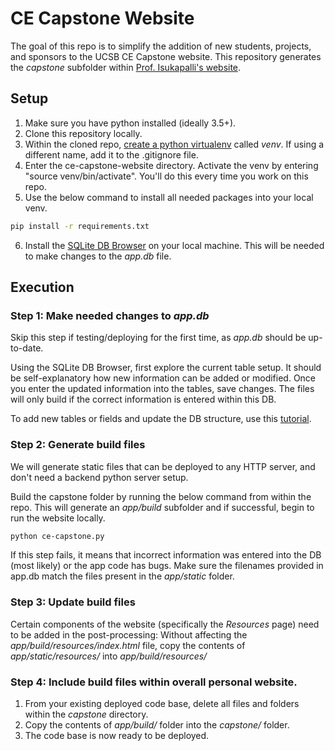 # CE Capstone Website

The goal of this repo is to simplify the addition of new students, projects, and sponsors to the UCSB CE Capstone website.
This repository generates the *capstone* subfolder within [Prof. Isukapalli's website](https://www.ece.ucsb.edu/~yoga/).

## Setup

1. Make sure you have python installed (ideally 3.5+).
2. Clone this repository locally.
3. Within the cloned repo, [create a python virtualenv](https://sourabhbajaj.com/mac-setup/Python/virtualenv.html) called *venv*. If using a different name, add it to the .gitignore file.
4. Enter the ce-capstone-website directory. Activate the venv by entering "source venv/bin/activate". You'll do this every time you work on this repo.
5. Use the below command to install all needed packages into your local venv.
```bash
pip install -r requirements.txt
```
6. Install the [SQLite DB Browser](https://sqlitebrowser.org/) on your local machine. This will be needed to make changes to the *app.db* file.

## Execution

### Step 1: Make needed changes to *app.db*
Skip this step if testing/deploying for the first time, as *app.db* should be up-to-date.

Using the SQLite DB Browser, first explore the current table setup. It should be self-explanatory how new information can be added or modified. Once you enter the updated information into the tables, save changes. The files will only build if the correct information is entered within this DB.

To add new tables or fields and update the DB structure, use this [tutorial](https://blog.miguelgrinberg.com/post/the-flask-mega-tutorial-part-iv-database).

### Step 2: Generate build files
We will generate static files that can be deployed to any HTTP server, and don't need a backend python server setup.

Build the capstone folder by running the below command from within the repo. This will generate an *app/build* subfolder and if successful, begin to run the website locally.
```bash
python ce-capstone.py
```
If this step fails, it means that incorrect information was entered into the DB (most likely) or the app code has bugs. Make sure the filenames provided in app.db match the files present in the *app/static* folder.

### Step 3: Update build files
Certain components of the website (specifically the *Resources* page) need to be added in the post-processing: Without affecting the *app/build/resources/index.html* file, copy the contents of *app/static/resources/* into *app/build/resources/* 

### Step 4: Include build files within overall personal website.
1. From your existing deployed code base, delete all files and folders within the *capstone* directory.
2. Copy the contents of *app/build/* folder into the *capstone/* folder.
3. The code base is now ready to be deployed.

